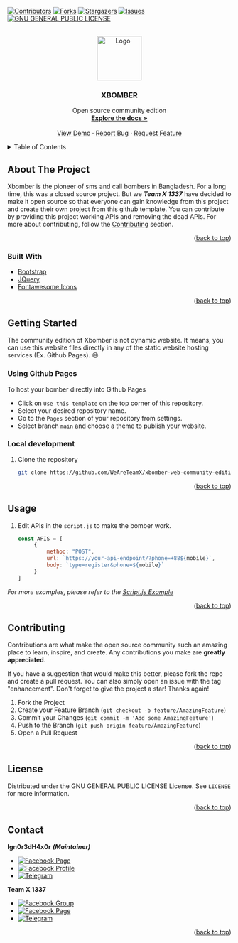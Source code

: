 <div id="top"></div>


[![Contributors][contributors-shield]][contributors-url]
[![Forks][forks-shield]][forks-url]
[![Stargazers][stars-shield]][stars-url]
[![Issues][issues-shield]][issues-url]
[![GNU GENERAL PUBLIC LICENSE][license-shield]][license-url]



<!-- PROJECT LOGO -->
<br />
<div align="center">
  <a href="https://github.com/weareteamx/xbomber-web-community-edition">
    <img src="https://i.ibb.co/Kxfn3pJ/XBOMBER-Round.png" alt="Logo" width="100" height="100">
  </a>

<h3 align="center">XBOMBER</h3>

  <p align="center">
    Open source community edition
    <br />
    <a href="https://github.com/WeAreTeamX/xbomber-web-community-edition/blob/main/README.md"><strong>Explore the docs »</strong></a>
    <br />
    <br />
    <a href="https://weareteamx.github.io/xbomber-web-community-edition/">View Demo</a>
    ·
    <a href="https://weareteamx.github.io/xbomber-web-community-edition/issues">Report Bug</a>
    ·
    <a href="https://weareteamx.github.io/xbomber-web-community-edition/issues">Request Feature</a>
  </p>
</div>



<!-- TABLE OF CONTENTS -->
<details>
  <summary>Table of Contents</summary>
  <ol>
    <li>
      <a href="#about-the-project">About The Project</a>
      <ul>
        <li><a href="#built-with">Built With</a></li>
      </ul>
    </li>
    <li>
      <a href="#getting-started">Getting Started</a>
      <ul>
        <li><a href="#using-github-pages">Using Github Pages</a></li>
        <li><a href="#local-development">Local development</a></li>
      </ul>
    </li>
    <li><a href="#usage">Usage</a></li>
    <li><a href="#contributing">Contributing</a></li>
    <li><a href="#license">License</a></li>
    <li><a href="#contact">Contact</a></li>
  </ol>
</details>



<!-- ABOUT THE PROJECT -->
## About The Project

Xbomber is the pioneer of sms and call bombers in Bangladesh. For a long time, this was a closed source project. But we ***Team X 1337*** have decided to make it open source so that everyone can gain knowledge from this project and create their own project from this github template. You can contribute by providing this project working APIs and removing the dead APIs. For more about contributing, follow the <a href="#contributing">Contributing</a> section.

<p align="right">(<a href="#top">back to top</a>)</p>



### Built With

* [Bootstrap](https://getbootstrap.com)
* [JQuery](https://jquery.com)
* [Fontawesome Icons](https://fontawesome.com)

<p align="right">(<a href="#top">back to top</a>)</p>



<!-- GETTING STARTED -->
## Getting Started

The community edition of Xbomber is not dynamic website. It means, you can use this website files directly in any of the static website hosting services (Ex. Github Pages). :smile:

### Using Github Pages

To host your bomber directly into Github Pages 
- Click on `Use this template` on the top corner of this repository.
- Select your desired repository name.
- Go to the `Pages` section of your repository from settings.
- Select branch `main` and choose a theme to publish your website.

### Local development

1. Clone the repository
   ```sh
   git clone https://github.com/WeAreTeamX/xbomber-web-community-edition.git
   ```

<p align="right">(<a href="#top">back to top</a>)</p>



<!-- USAGE EXAMPLES -->
## Usage

1. Edit APIs in the `script.js` to make the bomber work.
   ```js
   const APIS = [
        {
            method: "POST",
            url: `https://your-api-endpoint/?phone=+88${mobile}`,
            body: `type=register&phone=${mobile}`
        }
   ]
   ```

_For more examples, please refer to the [Script.js Example](https://github.com/WeAreTeamX/xbomber-web-community-edition/blob/main/assets/script.js)_

<p align="right">(<a href="#top">back to top</a>)</p>



<!-- CONTRIBUTING -->
## Contributing

Contributions are what make the open source community such an amazing place to learn, inspire, and create. Any contributions you make are **greatly appreciated**.

If you have a suggestion that would make this better, please fork the repo and create a pull request. You can also simply open an issue with the tag "enhancement".
Don't forget to give the project a star! Thanks again!

1. Fork the Project
2. Create your Feature Branch (`git checkout -b feature/AmazingFeature`)
3. Commit your Changes (`git commit -m 'Add some AmazingFeature'`)
4. Push to the Branch (`git push origin feature/AmazingFeature`)
5. Open a Pull Request

<p align="right">(<a href="#top">back to top</a>)</p>



<!-- LICENSE -->
## License

Distributed under the GNU GENERAL PUBLIC LICENSE License. See `LICENSE` for more information.

<p align="right">(<a href="#top">back to top</a>)</p>



<!-- CONTACT -->
## Contact

**Ign0r3dH4x0r** ***(Maintainer)***
- [![Facebook Page](https://img.shields.io/badge/Facebook-Page-1877F2?style=for-the-badge&logo=facebook&logoColor=white)](https://facebook.com/ign0r3dh4x0r)&nbsp;
- [![Facebook Profile](https://img.shields.io/badge/Facebook-Profile-1877F2?style=for-the-badge&logo=facebook&logoColor=white)](https://facebook.com/ffsowmik)&nbsp;
- [![Telegram](https://img.shields.io/badge/Telegram-ID-2CA5E0?style=for-the-badge&logo=telegram&logoColor=white)](https://t.me/xowmik)&nbsp;

**Team X 1337**
- [![Facebook Group](https://img.shields.io/badge/Facebook-Group-1877F2?style=for-the-badge&logo=facebook&logoColor=white)](https://web.facebook.com/groups/team.x.official.community)&nbsp;
- [![Facebook Page](https://img.shields.io/badge/Facebook-Page-1877F2?style=for-the-badge&logo=facebook&logoColor=white)](https://facebook.com/ign0r3dh4x0r)&nbsp;
- [![Telegram](https://img.shields.io/badge/Telegram-Channel-2CA5E0?style=for-the-badge&logo=telegram&logoColor=white)](https://t.me/Teamx1337official)&nbsp;




<p align="right">(<a href="#top">back to top</a>)</p>



<!-- MARKDOWN LINKS & IMAGES -->
<!-- https://www.markdownguide.org/basic-syntax/#reference-style-links -->
[contributors-shield]: https://img.shields.io/github/contributors/WeAreTeamX/xbomber-web-community-edition.svg?style=for-the-badge
[contributors-url]: https://github.com/WeAreTeamX/xbomber-web-community-edition/graphs/contributors
[forks-shield]: https://img.shields.io/github/forks/WeAreTeamX/xbomber-web-community-edition.svg?style=for-the-badge
[forks-url]: https://github.com/WeAreTeamX/xbomber-web-community-edition/network/members
[stars-shield]: https://img.shields.io/github/stars/WeAreTeamX/xbomber-web-community-edition.svg?style=for-the-badge
[stars-url]: https://github.com/WeAreTeamX/xbomber-web-community-edition/stargazers
[issues-shield]: https://img.shields.io/github/issues/WeAreTeamX/xbomber-web-community-edition.svg?style=for-the-badge
[issues-url]: https://github.com/WeAreTeamX/xbomber-web-community-edition/issues
[license-shield]: https://img.shields.io/github/license/WeAreTeamX/xbomber-web-community-edition.svg?style=for-the-badge
[license-url]: https://github.com/WeAreTeamX/xbomber-web-community-edition/blob/master/LICENSE.txt
[linkedin-shield]: https://img.shields.io/badge/-LinkedIn-black.svg?style=for-the-badge&logo=linkedin&colorB=555
